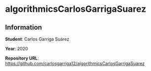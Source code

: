 # algorithmicsCarlosGarrigaSuarez

## Information
**Student**: Carlos Garriga Suárez

**Year**: 2020

**Repository URL**: https://github.com/carlosgarriga12/algorithmicsCarlosGarrigaSuarez
